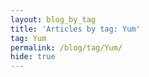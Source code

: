 ```yaml
---
layout: blog_by_tag
title: 'Articles by tag: Yum'
tag: Yum
permalink: /blog/tag/Yum/
hide: true
---
```

